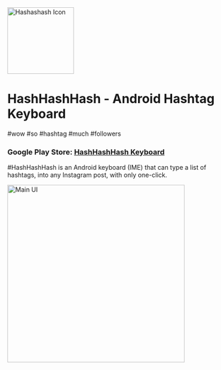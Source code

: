 <img src="http://i.imgur.com/KNXIC7f.png" alt="Hashashash Icon" width="150px"/>

# HashHashHash - Android Hashtag Keyboard
#wow #so #hashtag #much #followers

### Google Play Store: [HashHashHash Keyboard](https://play.google.com/store/apps/details?id=com.emexezidis.hashtagkeyboard)

#HashHashHash is an Android keyboard (IME) that can type a list of hashtags, into any Instagram post, with only one-click.

<img src="http://i.imgur.com/xhlkZTZ.png" alt="Main UI" width="400px"/>
